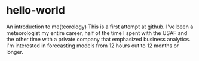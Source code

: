 # hello-world
An introduction to me(teorology)
This is a first attempt at github. I've been a meteorologist my entire career, half of the time I spent with the USAF and the other time with a private company that emphasized business analytics. I'm interested in forecasting models from 12 hours out to 12 months or longer.
